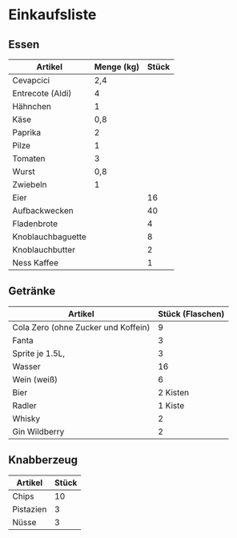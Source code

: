 # Einkaufsliste

## Essen

| Artikel           | Menge (kg) | Stück |
| ----------------- | ---------- | ----- |
| Cevapcici         | 2,4        |       |
| Entrecote (Aldi)  | 4          |       |
| Hähnchen          | 1          |       |
| Käse              | 0,8        |       |
| Paprika           | 2          |       |
| Pilze             | 1          |       |
| Tomaten           | 3          |       |
| Wurst             | 0,8        |       |
| Zwiebeln          | 1          |       |
| Eier              |            | 16    |
| Aufbackwecken     |            | 40    |
| Fladenbrote       |            | 4     |
| Knoblauchbaguette |            | 8     |
| Knoblauchbutter   |            | 2     |
| Ness Kaffee       |            | 1     |

## Getränke

| Artikel                             | Stück (Flaschen) |
| ----------------------------------- | ---------------- |
| Cola Zero (ohne Zucker und Koffein) | 9                |
| Fanta                               | 3                |
| Sprite je 1.5L,                     | 3                |
| Wasser                              | 16               |
| Wein (weiß)                         | 6                |
| Bier                                | 2 Kisten         |
| Radler                              | 1 Kiste          |
| Whisky                              | 2                |
| Gin Wildberry                       | 2                |

## Knabberzeug

| Artikel   | Stück |
| --------- | ----- |
| Chips     | 10    |
| Pistazien | 3     |
| Nüsse     | 3     |
